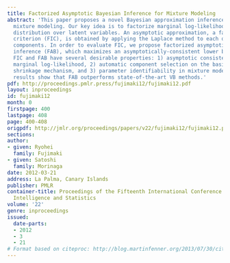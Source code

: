 ```yaml
---
title: Factorized Asymptotic Bayesian Inference for Mixture Modeling
abstract: 'This paper proposes a novel Bayesian approximation inference method for
  mixture modeling. Our key idea is to factorize marginal log-likelihood using a variational
  distribution over latent variables. An asymptotic approximation, a factorized information
  criterion (FIC), is obtained by applying the Laplace method to each of the factorized
  components. In order to evaluate FIC, we propose factorized asymptotic Bayesian
  inference (FAB), which maximizes an asymptotically-consistent lower bound of FIC.
  FIC and FAB have several desirable properties: 1) asymptotic consistency with the
  marginal log-likelihood, 2) automatic component selection on the basis of an intrinsic
  shrinkage mechanism, and 3) parameter identifiability in mixture modeling. Experimental
  results show that FAB outperforms state-of-the-art VB methods.'
pdf: http://proceedings.pmlr.press/fujimaki12/fujimaki12.pdf
layout: inproceedings
id: fujimaki12
month: 0
firstpage: 400
lastpage: 408
page: 400-408
origpdf: http://jmlr.org/proceedings/papers/v22/fujimaki12/fujimaki12.pdf
sections: 
author:
- given: Ryohei
  family: Fujimaki
- given: Satoshi
  family: Morinaga
date: 2012-03-21
address: La Palma, Canary Islands
publisher: PMLR
container-title: Proceedings of the Fifteenth International Conference on Artificial
  Intelligence and Statistics
volume: '22'
genre: inproceedings
issued:
  date-parts:
  - 2012
  - 3
  - 21
# Format based on citeproc: http://blog.martinfenner.org/2013/07/30/citeproc-yaml-for-bibliographies/
---
```

